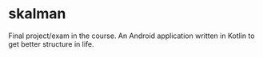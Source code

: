 # skalman
Final project/exam in the course. An Android application written in Kotlin to get better structure in life. 

